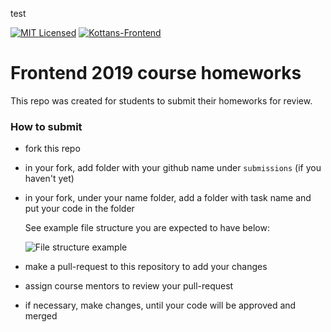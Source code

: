 test

[![MIT Licensed][icon-mit]][license]
[![Kottans-Frontend][icon-kottans]][kottans-frontend]
#  Frontend 2019 course homeworks
This repo was created for students to submit their homeworks for review. 

### How to submit
- fork this repo
- in your fork, add folder with your github name under  `submissions` (if you haven't yet)
- in your fork, under your name folder, add a folder with task name and put your code in the folder

  See example file structure you are expected to have below:

  ![File structure example](img/file-structure.png)

- make a pull-request to this repository to add your changes
- assign course mentors to review your pull-request
- if necessary, make changes, until your code will be approved and merged

[icon-mit]: https://img.shields.io/badge/license-MIT-blue.svg
[license]: https://github.com/OleksiyRudenko/a-tiny-JS-world/blob/master/LICENSE.md

[icon-kottans]: https://img.shields.io/badge/%3D(%5E.%5E)%3D-frontend-yellow.svg
[kottans-frontend]: https://github.com/kottans/frontend
